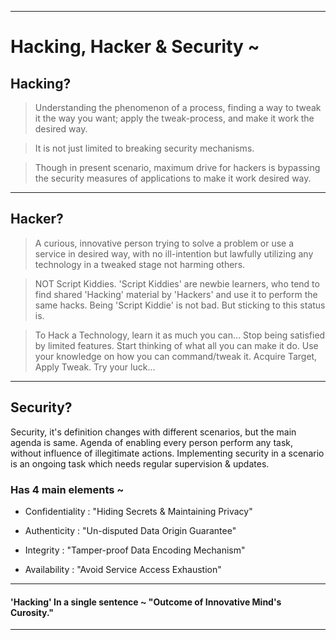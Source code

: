 ***

# Hacking, Hacker & Security ~

## Hacking?

> Understanding the phenomenon of a process, finding a way to tweak it the way you want; apply the tweak-process, and make it work the desired way.

> It is not just limited to breaking security mechanisms. 

> Though in present scenario, maximum drive for hackers is bypassing the security measures of applications to make it work desired way.

***

## Hacker?

> A curious, innovative person trying to solve a problem or use a service in desired way, with no ill-intention but lawfully utilizing any technology in a tweaked stage not harming others.

> NOT Script Kiddies. 'Script Kiddies' are newbie learners, who tend to find shared 'Hacking' material by 'Hackers' and use it to perform the same hacks.
> Being 'Script Kiddie' is not bad. But sticking to this status is.

> To Hack a Technology, learn it as much you can...
> Stop being satisfied by limited features.
> Start thinking of what all you can make it do.
> Use your knowledge on how you can command/tweak it.
> Acquire Target, Apply Tweak. Try your luck...

***

## Security?

Security, it's definition changes with different scenarios, but the main agenda is same. Agenda of enabling every person perform any task, without influence of illegitimate actions. Implementing security in a scenario is an ongoing
task which needs regular supervision & updates.

### Has 4 main elements ~

* Confidentiality : "Hiding Secrets & Maintaining Privacy"

* Authenticity : "Un-disputed Data Origin Guarantee"

* Integrity : "Tamper-proof Data Encoding Mechanism"

* Availability : "Avoid Service Access Exhaustion"

***

#### 'Hacking' In a single sentence ~ "Outcome of Innovative Mind's Curosity."

***
